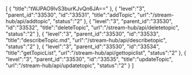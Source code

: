 [
	{
		"title":"tWJPAO9lvS3burKJvQn6JA=="
	},
	{
		"level":"3",
		"parent_id":"33530",
		"id":"33531",
		"title":"addTopic",
		"url":"/stream-hub/api/addtopic",
		"status":"2"
	},
	{
		"level":"3",
		"parent_id":"33530",
		"id":"33532",
		"title":"deleteTopic",
		"url":"/stream-hub/api/deletetopic",
		"status":"2"
	},
	{
		"level":"3",
		"parent_id":"33530",
		"id":"33533",
		"title":"describeTopic.md",
		"url":"/stream-hub/api/describetopic",
		"status":"2"
	},
	{
		"level":"3",
		"parent_id":"33530",
		"id":"33534",
		"title":"getTopicList",
		"url":"/stream-hub/api/gettopiclist",
		"status":"2"
	},
	{
		"level":"3",
		"parent_id":"33530",
		"id":"33535",
		"title":"updateTopic",
		"url":"/stream-hub/api/updatetopic",
		"status":"2"
	}
]
